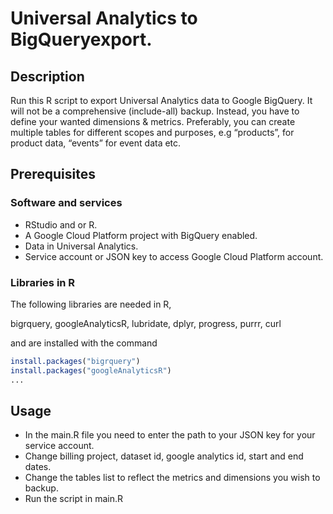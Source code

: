# Universal Analytics to BigQueryexport.

## Description
Run this R script to export Universal Analytics data to Google BigQuery. It will not be a comprehensive (include-all) backup. Instead, you have to define your wanted dimensions & metrics.
Preferably, you can create multiple tables for different scopes and purposes, e.g “products”, for product data, “events” for event data etc.

## Prerequisites

### Software and services

* RStudio and or R.
* A Google Cloud Platform project with BigQuery enabled.
* Data in Universal Analytics.
* Service account or JSON key to access Google Cloud Platform account.

### Libraries in R

The following libraries are needed in R,

bigrquery, googleAnalyticsR, lubridate,
dplyr, progress, purrr, curl

and are installed with the command 
```R
install.packages("bigrquery")
install.packages("googleAnalyticsR")
...
```


## Usage

* In the main.R file you need to enter the path to your JSON key for your service account.
* Change billing project, dataset id, google analytics id, start and end dates.
* Change the tables list to reflect the metrics and dimensions you wish to backup.
* Run the script in main.R


